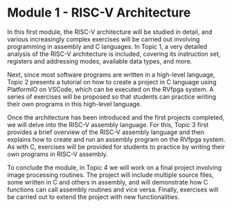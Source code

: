 # Module 1 - RISC-V Architecture

In this first module, the RISC-V architecture will be studied in detail, and various increasingly complex exercises will be carried out involving programming in assembly and C languages. In Topic 1, a very detailed analysis of the RISC-V architecture is included, covering its instruction set, registers and addressing modes, available data types, and more.

Next, since most software programs are written in a high-level language, Topic 2 presents a tutorial on how to create a project in C language using PlatformIO on VSCode, which can be executed on the RVfpga system. A series of exercises will be proposed so that students can practice writing their own programs in this high-level language.

Once the architecture has been introduced and the first projects completed, we will delve into the RISC-V assembly language. For this, Topic 3 first provides a brief overview of the RISC-V assembly language and then explains how to create and run an assembly program on the RVfpga system. As with C, exercises will be provided for students to practice by writing their own programs in RISC-V assembly.

To conclude the module, in Topic 4 we will work on a final project involving image processing routines. The project will include multiple source files, some written in C and others in assembly, and will demonstrate how C functions can call assembly routines and vice versa. Finally, exercises will be carried out to extend the project with new functionalities.
